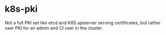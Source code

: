 # k8s-pki

Not a full PKI set like etcd and K8S apiserver serving certificates, but rather user PKI for an admin and CI user in the cluster.
